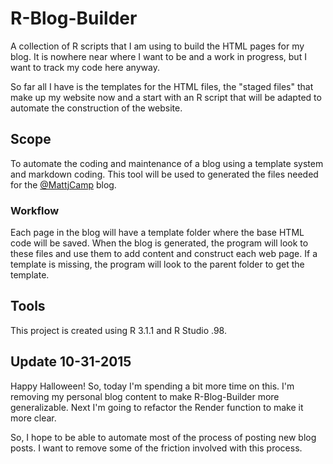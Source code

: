 # R-Blog-Builder

A collection of R scripts that I am using to build the HTML pages for my blog.  It is nowhere near where I want to be and a work in progress, but I want to track my code here anyway.

So far all I have is the templates for the HTML files, the "staged files" that make up my website now and a start with an R script that will be adapted to automate the construction of the website.

## Scope

To automate the coding and maintenance of a blog using a template system and markdown coding.  This tool will be used to generated the files needed for the  [@MattjCamp](http://mattjcamp.com) blog.

### Workflow

Each page in the blog will have a template folder where the base HTML code will be saved.  When the blog is generated, the program will look to these files and use them to add content and construct each web page.  If a template is missing, the program will look to the parent folder to get the template.

## Tools

This project is created using R 3.1.1 and R Studio .98.

## Update 10-31-2015

Happy Halloween! So, today I'm spending a bit more time on this. I'm removing
my personal blog content to make R-Blog-Builder more generalizable. Next I'm 
going to refactor the Render function to make it more clear.

So, I hope to be able to automate most of the process of posting new
blog posts. I want to remove some of the friction involved with this process.
